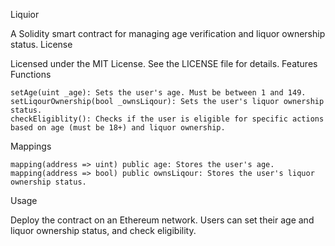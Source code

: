Liquior

A Solidity smart contract for managing age verification and liquor ownership status.
License

Licensed under the MIT License. See the LICENSE file for details.
Features
Functions

    setAge(uint _age): Sets the user's age. Must be between 1 and 149.
    setLiqourOwnership(bool _ownsLiqour): Sets the user's liquor ownership status.
    checkEligiblity(): Checks if the user is eligible for specific actions based on age (must be 18+) and liquor ownership.

Mappings

    mapping(address => uint) public age: Stores the user's age.
    mapping(address => bool) public ownsLiqour: Stores the user's liquor ownership status.

Usage

Deploy the contract on an Ethereum network. Users can set their age and liquor ownership status, and check eligibility.
